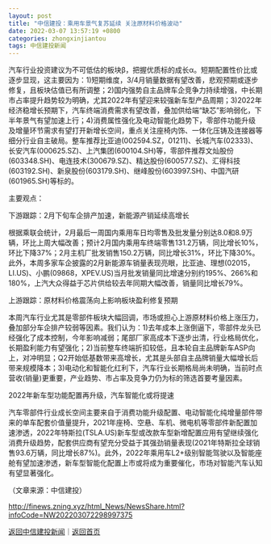 ```yaml
---
layout: post
title: "中信建投：乘用车景气复苏延续 关注原材料价格波动"
date: 2022-03-07 13:57:19 +0800
categories: zhongxinjiantou
tags: 中信建投新闻
---
```

<p>汽车行业投资建议为不可低估的板块β，把握优质标的成长α。短期配置性价比或逐步显现，这主要因为：1)短期维度，3/4月销量数据有望改善，悲观预期或逐步修复，且板块估值已有所调整；2)国内强势自主品牌车企竞争力持续增强，中长期市占率提升趋势较为明确，尤其2022年有望迎来较强新车型产品周期；3)2022年经济稳增长预期下，汽车终端消费需求有望改善，叠加供给端“缺芯”影响弱化，下半年景气有望加速上行；4)消费属性强化及电动智能化趋势下，零部件功能升级及增量环节需求有望打开新增长空间，重点关注座椅内饰、一体化压铸及连接器等细分行业自主破局。整车推荐比亚迪(002594.SZ，01211)、长城汽车(02333)、长安汽车(000625.SZ)、上汽集团(600104.SH)等，零部件推荐文灿股份(603348.SH)、电连技术(300679.SZ)、精达股份(600577.SZ)、汇得科技(603192.SH)、新泉股份(603179.SH)、继峰股份(603997.SH)、中国汽研(601965.SH)等标的。</p>
 <p>主要观点：</p>
 <p>下游跟踪：2月下旬车企排产加速，新能源产销延续高增长</p>
 <p>根据乘联会统计，2月最后一周国内乘用车日均零售及批发量分别达8.0和8.9万辆，环比上周大幅改善；预计2月国内乘用车终端零售131.2万辆，同比增长10%，环比下降37%；2月主机厂批发销售150.2万辆，同比增长31%，环比下降30%。此外，本周多家车企披露的2月新能源车销量表现亮眼，比亚迪、理想(02015，LI.US)、小鹏(09868，XPEV.US)当月批发销量同比增速分别约195%、266%和180%，上汽大众得益于芯片供给较去年同期大幅改善，销量同比增长79%。</p>
 <p>上游跟踪：原材料价格震荡向上影响板块盈利修复预期</p>
 <p>本周汽车行业尤其是零部件板块大幅回调，市场或担心上游原材料价格上涨压力，叠加部分车企排产较弱等因素。我们认为：1)去年成本上涨倒逼下，零部件龙头已经强化了成本控制，今年影响减弱；尾部厂家高成本下逐步出清，行业格局优化，长期盈利能力有望强化；2)当前整车终端折扣较低，且本轮自主品牌新车ASP向上，对冲明显；Q2开始低基数带来高增长，尤其是头部自主品牌销量大幅增长后带来规模降本；3)电动化和智能化红利下，汽车行业长期格局尚未明确，当前时点营收(销量)更重要，产业趋势、市占率及竞争力仍为标的筛选首要考量因素。</p>
 <p>2022年新车型功能配置再升级，汽车智能化或将提速</p>
 <p>汽车零部件行业成长空间主要来自于消费功能升级配置、电动智能化纯增量部件带来的单车配套价值量提升，2021年座椅、空悬、车机、微电机等零部件新配置加速渗透，2022年特斯拉(TSLA.US)新车型或改款车型新增配置应用有望继续强化消费升级趋势，配套供应商有望充分受益于其强劲销量表现(2021年特斯拉全球销售93.6万辆，同比增长87%)。此外，2022年乘用车L2+级别智能驾驶以及智能座舱有望加速渗透，新车型智能化配置上市或将成为重要催化，市场对智能汽车认知有望显著强化。</p><p class="em_media">（文章来源：中信建投）</p>

<http://finews.zning.xyz/html_News/NewsShare.html?infoCode=NW202203072298997375>

[返回中信建投新闻](//finews.withounder.com/category/zhongxinjiantou.html)｜[返回首页](//finews.withounder.com/)